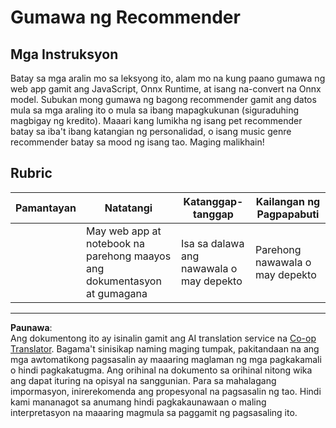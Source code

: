 <!--
CO_OP_TRANSLATOR_METADATA:
{
  "original_hash": "799ed651e2af0a7cad17c6268db11578",
  "translation_date": "2025-08-29T13:57:41+00:00",
  "source_file": "4-Classification/4-Applied/assignment.md",
  "language_code": "tl"
}
-->
# Gumawa ng Recommender

## Mga Instruksyon

Batay sa mga aralin mo sa leksyong ito, alam mo na kung paano gumawa ng web app gamit ang JavaScript, Onnx Runtime, at isang na-convert na Onnx model. Subukan mong gumawa ng bagong recommender gamit ang datos mula sa mga araling ito o mula sa ibang mapagkukunan (siguraduhing magbigay ng kredito). Maaari kang lumikha ng isang pet recommender batay sa iba't ibang katangian ng personalidad, o isang music genre recommender batay sa mood ng isang tao. Maging malikhain!

## Rubric

| Pamantayan | Natatangi                                                              | Katanggap-tanggap                      | Kailangan ng Pagpapabuti          |
| ---------- | --------------------------------------------------------------------- | ------------------------------------- | --------------------------------- |
|            | May web app at notebook na parehong maayos ang dokumentasyon at gumagana | Isa sa dalawa ang nawawala o may depekto | Parehong nawawala o may depekto   |

---

**Paunawa**:  
Ang dokumentong ito ay isinalin gamit ang AI translation service na [Co-op Translator](https://github.com/Azure/co-op-translator). Bagama't sinisikap naming maging tumpak, pakitandaan na ang mga awtomatikong pagsasalin ay maaaring maglaman ng mga pagkakamali o hindi pagkakatugma. Ang orihinal na dokumento sa orihinal nitong wika ang dapat ituring na opisyal na sanggunian. Para sa mahalagang impormasyon, inirerekomenda ang propesyonal na pagsasalin ng tao. Hindi kami mananagot sa anumang hindi pagkakaunawaan o maling interpretasyon na maaaring magmula sa paggamit ng pagsasaling ito.